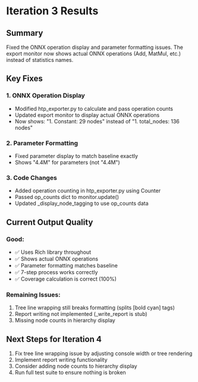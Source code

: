# Iteration 3 Results

## Summary
Fixed the ONNX operation display and parameter formatting issues. The export monitor now shows actual ONNX operations (Add, MatMul, etc.) instead of statistics names.

## Key Fixes

### 1. ONNX Operation Display
- Modified htp_exporter.py to calculate and pass operation counts
- Updated export monitor to display actual ONNX operations
- Now shows: "1. Constant: 29 nodes" instead of "1. total_nodes: 136 nodes"

### 2. Parameter Formatting
- Fixed parameter display to match baseline exactly
- Shows "4.4M" for parameters (not "4.4M")

### 3. Code Changes
- Added operation counting in htp_exporter.py using Counter
- Passed op_counts dict to monitor.update()
- Updated _display_node_tagging to use op_counts data

## Current Output Quality

### Good:
- ✅ Uses Rich library throughout
- ✅ Shows actual ONNX operations
- ✅ Parameter formatting matches baseline
- ✅ 7-step process works correctly
- ✅ Coverage calculation is correct (100%)

### Remaining Issues:
1. Tree line wrapping still breaks formatting (splits [bold cyan] tags)
2. Report writing not implemented (_write_report is stub)
3. Missing node counts in hierarchy display

## Next Steps for Iteration 4
1. Fix tree line wrapping issue by adjusting console width or tree rendering
2. Implement report writing functionality
3. Consider adding node counts to hierarchy display
4. Run full test suite to ensure nothing is broken